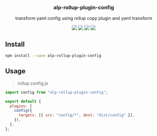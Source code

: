 <h3 align="center">
  alp-rollup-plugin-config
</h3>

<p align="center">
  transform yaml config using rollup copy plugin and yaml transform
</p>

<p align="center">
  <a href="https://npmjs.org/package/alp-rollup-plugin-config"><img src="https://img.shields.io/npm/v/alp-rollup-plugin-config.svg?style=flat-square"></a>
  <a href="https://npmjs.org/package/alp-rollup-plugin-config"><img src="https://img.shields.io/npm/dw/alp-rollup-plugin-config.svg?style=flat-square"></a>
  <a href="https://npmjs.org/package/alp-rollup-plugin-config"><img src="https://img.shields.io/node/v/alp-rollup-plugin-config.svg?style=flat-square"></a>
  <a href="https://npmjs.org/package/alp-rollup-plugin-config"><img src="https://img.shields.io/npm/types/alp-rollup-plugin-config.svg?style=flat-square"></a>
</p>

## Install

```bash
npm install --save alp-rollup-plugin-config
```

## Usage

> rollup.config.js

```js
import config from "alp-rollup-plugin-config";

export default {
  plugins: [
    config({
      targets: [{ src: "config/*", dest: "dist/config" }],
    }),
  ],
};
```
